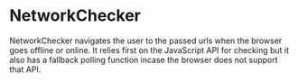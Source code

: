 # NetworkChecker
NetworkChecker navigates the user to the passed urls when the browser goes offline or online. It relies first on the JavaScript API for checking but it also has a fallback polling function incase the browser does not  support that API. 

